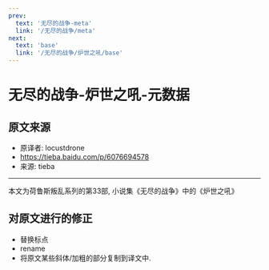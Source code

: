 ```yaml
---
prev:
  text: '无尽的战争-meta'
  link: '/无尽的战争/meta'
next:
  text: 'base'
  link: '/无尽的战争/炉世之吼/base'
---
```


# 无尽的战争-炉世之吼-元数据

## 原文来源

+ 原译者: locustdrone
+ <https://tieba.baidu.com/p/6076694578>
+ 来源: tieba

--------

本文为荷鲁斯叛乱系列的第33部, 小说集《无尽的战争》中的《炉世之吼》

## 对原文进行的修正

+ 替换标点
+ rename
+ 将原文某些斜体/加粗的部分复制到译文中.
